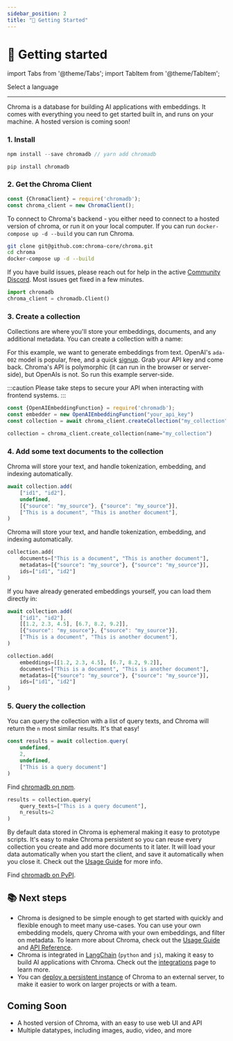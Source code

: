 ```yaml
---
sidebar_position: 2
title: "🔑 Getting Started"
---
```


# 🔑 Getting started

import Tabs from '@theme/Tabs';
import TabItem from '@theme/TabItem';

<div class="select-language">Select a language</div>

<Tabs groupId="lang" queryString="lang">
<TabItem value="py" label="Python"></TabItem>
<TabItem value="js" label="JavaScript"></TabItem>
</Tabs>

***

Chroma is a database for building AI applications with embeddings. It comes with everything you need to get started built in, and runs on your machine. A hosted version is coming soon!

### 1. Install

<Tabs groupId="lang" className="hideTabSwitcher">
<TabItem value="js" label="JavaScript">


```js
npm install --save chromadb // yarn add chromadb
```

</TabItem>
<TabItem value="py" label="Python">

```py
pip install chromadb
```

</TabItem>
</Tabs>

### 2. Get the Chroma Client

<Tabs groupId="lang" className="hideTabSwitcher">
<TabItem value="js" label="JavaScript">

```js
const {ChromaClient} = require('chromadb');
const chroma_client = new ChromaClient();
```

To connect to Chroma's backend - you either need to connect to a hosted version of chroma, or run it on your local computer. If you can run `docker-compose up -d --build` you can run Chroma. 

```bash
git clone git@github.com:chroma-core/chroma.git
cd chroma
docker-compose up -d --build
```

If you have build issues, please reach out for help in the active [Community Discord](https://discord.gg/MMeYNTmh3x). Most issues get fixed in a few minutes.

</TabItem>
<TabItem value="py" label="Python">

```python
import chromadb
chroma_client = chromadb.Client()
```

</TabItem>
</Tabs>

### 3. Create a collection

Collections are where you'll store your embeddings, documents, and any additional metadata. You can create a collection with a name:

<Tabs groupId="lang" className="hideTabSwitcher">
<TabItem value="js" label="JavaScript">

For this example, we want to generate embeddings from text. OpenAI's `ada-002` model is popular, free, and a quick [signup](https://openai.com/api/). Grab your API key and come back. Chroma's API is polymorphic (it can run in the browser or server-side), but OpenAIs is not. So run this example server-side.

:::caution
Please take steps to secure your API when interacting with frontend systems.
:::

```js
const {OpenAIEmbeddingFunction} = require('chromadb');
const embedder = new OpenAIEmbeddingFunction("your_api_key")
const collection = await chroma_client.createCollection("my_collection", {}, embedder)
```

</TabItem>
<TabItem value="py" label="Python">

```python
collection = chroma_client.create_collection(name="my_collection")
```

</TabItem>
</Tabs>



### 4. Add some text documents to the collection

<Tabs groupId="lang" className="hideTabSwitcher">
<TabItem value="js" label="JavaScript">

Chroma will store your text, and handle tokenization, embedding, and indexing automatically.

```js
await collection.add(
    ["id1", "id2"],
    undefined,
    [{"source": "my_source"}, {"source": "my_source"}],
    ["This is a document", "This is another document"],
) 
```

</TabItem>
<TabItem value="py" label="Python">

Chroma will store your text, and handle tokenization, embedding, and indexing automatically.

```python
collection.add(
    documents=["This is a document", "This is another document"],
    metadatas=[{"source": "my_source"}, {"source": "my_source"}],
    ids=["id1", "id2"]
)
```

</TabItem>
</Tabs>



If you have already generated embeddings yourself, you can load them directly in:

<Tabs groupId="lang" className="hideTabSwitcher">
<TabItem value="js" label="JavaScript">

```js
await collection.add(
    ["id1", "id2"],
    [[1.2, 2.3, 4.5], [6.7, 8.2, 9.2]],
    [{"source": "my_source"}, {"source": "my_source"}],
    ["This is a document", "This is another document"],
) 
```

</TabItem>
<TabItem value="py" label="Python">

```python
collection.add(
    embeddings=[[1.2, 2.3, 4.5], [6.7, 8.2, 9.2]],
    documents=["This is a document", "This is another document"],
    metadatas=[{"source": "my_source"}, {"source": "my_source"}],
    ids=["id1", "id2"]
)
```

</TabItem>
</Tabs>



### 5. Query the collection

You can query the collection with a list of query texts, and Chroma will return the `n` most similar results. It's that easy!

<Tabs groupId="lang" className="hideTabSwitcher">
<TabItem value="js" label="JavaScript">

```js
const results = await collection.query(
    undefined, 
    2, 
    undefined, 
    ["This is a query document"]
) 
```

Find [chromadb on npm](https://www.npmjs.com/package/chromadb).

</TabItem>
<TabItem value="py" label="Python">

```python
results = collection.query(
    query_texts=["This is a query document"],
    n_results=2
)
```

By default data stored in Chroma is ephemeral making it easy to prototype scripts. It's easy to make Chroma persistent so you can reuse every collection you create and add more documents to it later. It will load your data automatically when you start the client, and save it automatically when you close it. Check out the [Usage Guide](./usage-guide.md) for more info.

Find [chromadb on PyPI](https://pypi.org/project/chromadb/).


</TabItem>
</Tabs>




## 📚 Next steps

- Chroma is designed to be simple enough to get started with quickly and flexible enough to meet many use-cases. You can use your own embedding models, query Chroma with your own embeddings, and filter on metadata. To learn more about Chroma, check out the [Usage Guide](./usage-guide.md) and [API Reference](./api-reference.md).
- Chroma is integrated in [LangChain](https://langchain.readthedocs.io/en/latest/reference/modules/vectorstore.html?highlight=chroma#langchain.vectorstores.Chroma) (`python` and `js`), making it easy to build AI applications with Chroma. Check out the [integrations](./integrations.md) page to learn more.
- You can [deploy a persistent instance](./deployment) of Chroma to an external server, to make it easier to work on larger projects or with a team.

## Coming Soon

- A hosted version of Chroma, with an easy to use web UI and API
- Multiple datatypes, including images, audio, video, and more
